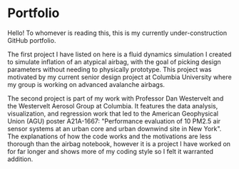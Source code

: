 # Portfolio
Hello! To whomever is reading this, this is my currently under-construction GitHub portfolio.

The first project I have listed on here is a fluid dynamics simulation I created to simulate inflation of an atypical airbag, with the goal of picking design parameters without needing to physically prototype. This project was motivated by my current senior design project at Columbia University where my group is working on advanced avalanche airbags. 

The second project is part of my work with Professor Dan Westervelt and the Westervelt Aerosol Group at Columbia. It features the data analysis, visualization, and regression work that led to the American Geophysical Union (AGU) poster A21A-1667: "Performance evaluation of 10 PM2.5 air sensor systems at an urban core and urban downwind site in New York". The explanations of how the code works and the motivations are less thorough than the airbag notebook, however it is a project I have worked on for far longer and shows more of my coding style so I felt it warranted addition. 
